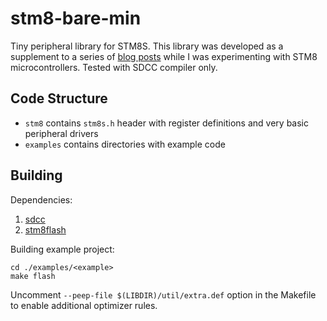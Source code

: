 # stm8-bare-min

Tiny peripheral library for STM8S. This library was developed as a supplement to a series of [blog posts](https://lujji.github.io/blog/bare-metal-programming-stm8/) while I was experimenting with STM8 microcontrollers. Tested with SDCC compiler only.

## Code Structure
* `stm8` contains `stm8s.h` header with register definitions and very basic peripheral drivers
* `examples` contains directories with example code

## Building
Dependencies:
 1. [sdcc](https://sourceforge.net/projects/sdcc/)
 2. [stm8flash](https://github.com/vdudouyt/stm8flash)

Building example project:

```
cd ./examples/<example>
make flash
```
Uncomment `--peep-file $(LIBDIR)/util/extra.def` option in the Makefile to enable additional optimizer rules.
